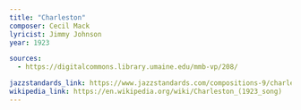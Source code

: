 ```yaml
---
title: "Charleston"
composer: Cecil Mack
lyricist: Jimmy Johnson
year: 1923

sources:
  - https://digitalcommons.library.umaine.edu/mmb-vp/208/

jazzstandards_link: https://www.jazzstandards.com/compositions-9/charleston.htm
wikipedia_link: https://en.wikipedia.org/wiki/Charleston_(1923_song)
---
```

